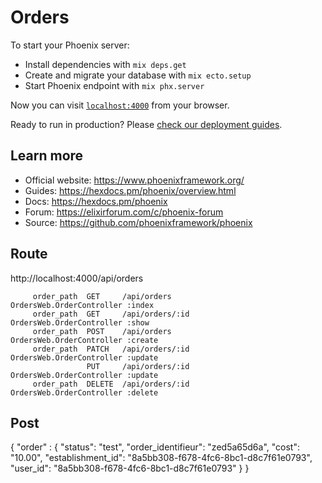 # Orders

To start your Phoenix server:

  * Install dependencies with `mix deps.get`
  * Create and migrate your database with `mix ecto.setup`
  * Start Phoenix endpoint with `mix phx.server`

Now you can visit [`localhost:4000`](http://localhost:4000) from your browser.

Ready to run in production? Please [check our deployment guides](https://hexdocs.pm/phoenix/deployment.html).

## Learn more

  * Official website: https://www.phoenixframework.org/
  * Guides: https://hexdocs.pm/phoenix/overview.html
  * Docs: https://hexdocs.pm/phoenix
  * Forum: https://elixirforum.com/c/phoenix-forum
  * Source: https://github.com/phoenixframework/phoenix
  

## Route

http://localhost:4000/api/orders

         order_path  GET     /api/orders             OrdersWeb.OrderController :index
         order_path  GET     /api/orders/:id         OrdersWeb.OrderController :show
         order_path  POST    /api/orders             OrdersWeb.OrderController :create
         order_path  PATCH   /api/orders/:id         OrdersWeb.OrderController :update
                     PUT     /api/orders/:id         OrdersWeb.OrderController :update
         order_path  DELETE  /api/orders/:id         OrdersWeb.OrderController :delete

  
## Post

{
    "order" :  {
        "status": "test",
        "order_identifieur": "zed5a65d6a",
        "cost": "10.00",
        "establishment_id": "8a5bb308-f678-4fc6-8bc1-d8c7f61e0793",
        "user_id": "8a5bb308-f678-4fc6-8bc1-d8c7f61e0793" 
    }
}


